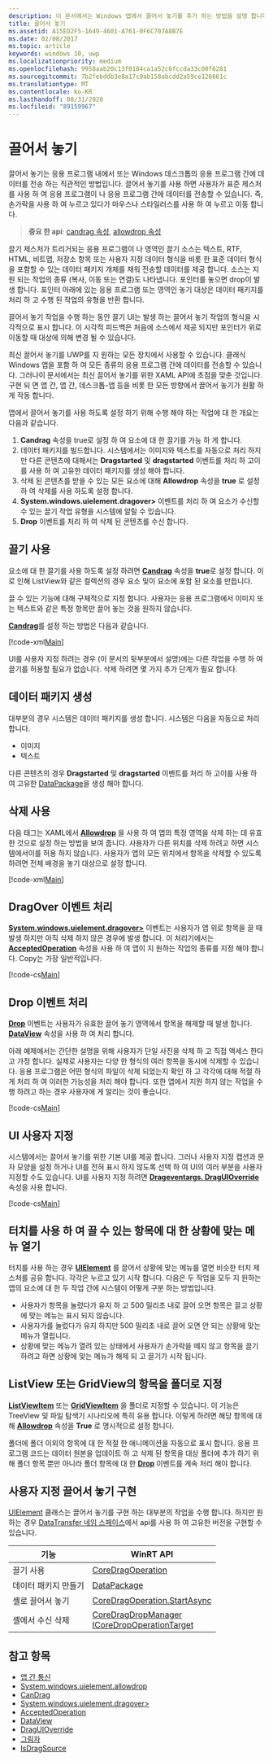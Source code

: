 ```yaml
---
description: 이 문서에서는 Windows 앱에서 끌어서 놓기를 추가 하는 방법을 설명 합니다.
title: 끌어서 놓기
ms.assetid: A15ED2F5-1649-4601-A761-0F6C707A8B7E
ms.date: 02/08/2017
ms.topic: article
keywords: windows 10, uwp
ms.localizationpriority: medium
ms.openlocfilehash: 9958aab20c13f0104ca1a52c6fccda33c00f6281
ms.sourcegitcommit: 7b2febddb3e8a17c9ab158abcdd2a59ce126661c
ms.translationtype: MT
ms.contentlocale: ko-KR
ms.lasthandoff: 08/31/2020
ms.locfileid: "89159967"
---
```

# <a name="drag-and-drop"></a>끌어서 놓기

끌어서 놓기는 응용 프로그램 내에서 또는 Windows 데스크톱의 응용 프로그램 간에 데이터를 전송 하는 직관적인 방법입니다. 끌어서 놓기를 사용 하면 사용자가 표준 제스처를 사용 하 여 응용 프로그램이 나 응용 프로그램 간에 데이터를 전송할 수 있습니다. 즉, 손가락을 사용 하 여 누르고 있다가 마우스나 스타일러스를 사용 하 여 누르고 이동 합니다.

> **중요 한 api**: [candrag 속성](/uwp/api/windows.ui.xaml.uielement.candrag), [allowdrop 속성](/uwp/api/windows.ui.xaml.uielement.allowdrop) 

끌기 제스처가 트리거되는 응용 프로그램이 나 영역인 끌기 소스는 텍스트, RTF, HTML, 비트맵, 저장소 항목 또는 사용자 지정 데이터 형식을 비롯 한 표준 데이터 형식을 포함할 수 있는 데이터 패키지 개체를 채워 전송할 데이터를 제공 합니다. 소스는 지원 되는 작업의 종류 (복사, 이동 또는 연결)도 나타냅니다. 포인터를 놓으면 drop이 발생 합니다. 포인터 아래에 있는 응용 프로그램 또는 영역인 놓기 대상은 데이터 패키지를 처리 하 고 수행 된 작업의 유형을 반환 합니다.

끌어서 놓기 작업을 수행 하는 동안 끌기 UI는 발생 하는 끌어서 놓기 작업의 형식을 시각적으로 표시 합니다. 이 시각적 피드백은 처음에 소스에서 제공 되지만 포인터가 위로 이동할 때 대상에 의해 변경 될 수 있습니다.

최신 끌어서 놓기를 UWP를 지 원하는 모든 장치에서 사용할 수 있습니다. 클래식 Windows 앱을 포함 하 여 모든 종류의 응용 프로그램 간에 데이터를 전송할 수 있습니다. 그러나이 문서에서는 최신 끌어서 놓기를 위한 XAML API에 초점을 맞춘 것입니다. 구현 되 면 앱 간, 앱 간, 데스크톱-앱 등을 비롯 한 모든 방향에서 끌어서 놓기가 원활 하 게 작동 합니다.

앱에서 끌어서 놓기를 사용 하도록 설정 하기 위해 수행 해야 하는 작업에 대 한 개요는 다음과 같습니다.

1. **Candrag** 속성을 true로 설정 하 여 요소에 대 한 끌기를 가능 하 게 합니다.  
2. 데이터 패키지를 빌드합니다. 시스템에서는 이미지와 텍스트를 자동으로 처리 하지만 다른 콘텐츠에 대해서는 **Dragstarted** 및 **dragstarted** 이벤트를 처리 하 고이를 사용 하 여 고유한 데이터 패키지를 생성 해야 합니다. 
3. 삭제 된 콘텐츠를 받을 수 있는 모든 요소에 대해 **Allowdrop** 속성을 **true** 로 설정 하 여 삭제를 사용 하도록 설정 합니다. 
4. **System.windows.uielement.dragover>** 이벤트를 처리 하 여 요소가 수신할 수 있는 끌기 작업 유형을 시스템에 알릴 수 있습니다. 
5. **Drop** 이벤트를 처리 하 여 삭제 된 콘텐츠를 수신 합니다. 



## <a name="enable-dragging"></a>끌기 사용

요소에 대 한 끌기를 사용 하도록 설정 하려면 [**Candrag**](/uwp/api/windows.ui.xaml.uielement.candrag) 속성을 **true**로 설정 합니다. 이로 인해 ListView와 같은 컬렉션의 경우 요소 및이 요소에 포함 된 요소를 만듭니다.

끌 수 있는 기능에 대해 구체적으로 지정 합니다. 사용자는 응용 프로그램에서 이미지 또는 텍스트와 같은 특정 항목만 끌어 놓는 것을 원하지 않습니다. 

[**Candrag**](/uwp/api/windows.ui.xaml.uielement.candrag)를 설정 하는 방법은 다음과 같습니다.

[!code-xml[Main](./code/drag_drop/cs/MainPage.xaml#SnippetDragArea)]

UI를 사용자 지정 하려는 경우 (이 문서의 뒷부분에서 설명)에는 다른 작업을 수행 하 여 끌기를 허용할 필요가 없습니다. 삭제 하려면 몇 가지 추가 단계가 필요 합니다.

## <a name="construct-a-data-package"></a>데이터 패키지 생성 

대부분의 경우 시스템은 데이터 패키지를 생성 합니다. 시스템은 다음을 자동으로 처리 합니다.
* 이미지
* 텍스트 

다른 콘텐츠의 경우 **Dragstarted** 및 **dragstarted** 이벤트를 처리 하 고이를 사용 하 여 고유한 [DataPackage](/uwp/api/windows.applicationmodel.datatransfer.datapackage)을 생성 해야 합니다.

## <a name="enable-dropping"></a>삭제 사용

다음 태그는 XAML에서 [**Allowdrop**](/uwp/api/windows.ui.xaml.uielement.allowdrop) 을 사용 하 여 앱의 특정 영역을 삭제 하는 데 유효한 것으로 설정 하는 방법을 보여 줍니다. 사용자가 다른 위치를 삭제 하려고 하면 시스템에서이를 허용 하지 않습니다. 사용자가 앱의 모든 위치에서 항목을 삭제할 수 있도록 하려면 전체 배경을 놓기 대상으로 설정 합니다.

[!code-xml[Main](./code/drag_drop/cs/MainPage.xaml#SnippetDropArea)]


## <a name="handle-the-dragover-event"></a>DragOver 이벤트 처리

[**System.windows.uielement.dragover>**](/uwp/api/windows.ui.xaml.uielement.dragover) 이벤트는 사용자가 앱 위로 항목을 끌 때 발생 하지만 아직 삭제 하지 않은 경우에 발생 합니다. 이 처리기에서는 [**AcceptedOperation**](/uwp/api/windows.ui.xaml.drageventargs.acceptedoperation) 속성을 사용 하 여 앱이 지 원하는 작업의 종류를 지정 해야 합니다. Copy는 가장 일반적입니다.

[!code-cs[Main](./code/drag_drop/cs/MainPage.xaml.cs#SnippetGrid_DragOver)]

## <a name="process-the-drop-event"></a>Drop 이벤트 처리

[**Drop**](/uwp/api/windows.ui.xaml.uielement.drop) 이벤트는 사용자가 유효한 끌어 놓기 영역에서 항목을 해제할 때 발생 합니다. [**DataView**](/uwp/api/windows.ui.xaml.drageventargs.dataview) 속성을 사용 하 여 처리 합니다.

아래 예제에서는 간단한 설명을 위해 사용자가 단일 사진을 삭제 하 고 직접 액세스 한다고 가정 합니다. 실제로 사용자는 다양 한 형식의 여러 항목을 동시에 삭제할 수 있습니다. 응용 프로그램은 어떤 형식의 파일이 삭제 되었는지 확인 하 고 각각에 대해 적절 하 게 처리 하 여 이러한 가능성을 처리 해야 합니다. 또한 앱에서 지원 하지 않는 작업을 수행 하려고 하는 경우 사용자에 게 알리는 것이 좋습니다.

[!code-cs[Main](./code/drag_drop/cs/MainPage.xaml.cs#SnippetGrid_Drop)]

## <a name="customize-the-ui"></a>UI 사용자 지정

시스템에서는 끌어서 놓기를 위한 기본 UI를 제공 합니다. 그러나 사용자 지정 캡션과 문자 모양을 설정 하거나 UI를 전혀 표시 하지 않도록 선택 하 여 UI의 여러 부분을 사용자 지정할 수도 있습니다. UI를 사용자 지정 하려면 [**Drageventargs. DragUIOverride**](/uwp/api/windows.ui.xaml.drageventargs.draguioverride) 속성을 사용 합니다.

[!code-cs[Main](./code/drag_drop/cs/MainPage.xaml.cs#SnippetGrid_DragOverCustom)]

## <a name="open-a-context-menu-on-an-item-you-can-drag-with-touch"></a>터치를 사용 하 여 끌 수 있는 항목에 대 한 상황에 맞는 메뉴 열기

터치를 사용 하는 경우 [**UIElement**](/uwp/api/Windows.UI.Xaml.UIElement) 를 끌어서 상황에 맞는 메뉴를 열면 비슷한 터치 제스처를 공유 합니다. 각각은 누르고 있기 시작 합니다. 다음은 두 작업을 모두 지 원하는 앱의 요소에 대 한 두 작업 간에 시스템이 어떻게 구분 하는 방법입니다. 

* 사용자가 항목을 눌렀다가 유지 하 고 500 밀리초 내로 끌어 오면 항목은 끌고 상황에 맞는 메뉴는 표시 되지 않습니다. 
* 사용자가를 눌렀다가 유지 하지만 500 밀리초 내로 끌어 오면 안 되는 상황에 맞는 메뉴가 열립니다. 
* 상황에 맞는 메뉴가 열려 있는 상태에서 사용자가 손가락을 떼지 않고 항목을 끌기 하려고 하면 상황에 맞는 메뉴가 해제 되 고 끌기가 시작 됩니다.

## <a name="designate-an-item-in-a-listview-or-gridview-as-a-folder"></a>ListView 또는 GridView의 항목을 폴더로 지정

[**ListViewItem**](/uwp/api/Windows.UI.Xaml.Controls.ListViewItem) 또는 [**GridViewItem**](/uwp/api/Windows.UI.Xaml.Controls.GridViewItem) 을 폴더로 지정할 수 있습니다. 이 기능은 TreeView 및 파일 탐색기 시나리오에 특히 유용 합니다. 이렇게 하려면 해당 항목에 대해 [**Allowdrop**](/uwp/api/windows.ui.xaml.uielement.allowdrop) 속성을 **True** 로 명시적으로 설정 합니다. 

폴더에 폴더 이외의 항목에 대 한 적절 한 애니메이션을 자동으로 표시 합니다. 응용 프로그램 코드는 데이터 원본을 업데이트 하 고 삭제 된 항목을 대상 폴더에 추가 하기 위해 폴더 항목 뿐만 아니라 폴더 항목에 대 한 [**Drop**](/uwp/api/windows.ui.xaml.uielement.drop) 이벤트를 계속 처리 해야 합니다.

## <a name="implementing-custom-drag-and-drop"></a>사용자 지정 끌어서 놓기 구현

[UIElement](/uwp/api/windows.ui.xaml.uielement) 클래스는 끌어서 놓기를 구현 하는 대부분의 작업을 수행 합니다. 하지만 원하는 경우 [DataTransfer 네임 스페이스](/uwp/api/windows.applicationmodel.datatransfer.dragdrop.core)에서 api를 사용 하 여 고유한 버전을 구현할 수 있습니다.

| 기능 | WinRT API |
| --- | --- |
|  끌기 사용 | [CoreDragOperation](/uwp/api/windows.applicationmodel.datatransfer.dragdrop.core.coredragoperation)  |
|  데이터 패키지 만들기 | [DataPackage](/uwp/api/windows.applicationmodel.datatransfer.datapackage)  |
| 셸로 끌어서 놓기  | [CoreDragOperation.StartAsync](/uwp/api/windows.applicationmodel.datatransfer.dragdrop.core.coredragoperation)  |
| 셸에서 수신 삭제  | [CoreDragDropManager](/uwp/api/windows.applicationmodel.datatransfer.dragdrop.core.coredragdropmanager)<br/>[ICoreDropOperationTarget](/uwp/api/windows.applicationmodel.datatransfer.dragdrop.core.icoredropoperationtarget)    |



## <a name="see-also"></a>참고 항목

* [앱 간 통신](index.md)
* [System.windows.uielement.allowdrop](/uwp/api/windows.ui.xaml.uielement.allowdrop)
* [CanDrag](/uwp/api/windows.ui.xaml.uielement.candrag)
* [System.windows.uielement.dragover>](/uwp/api/windows.ui.xaml.uielement.dragover)
* [AcceptedOperation](/uwp/api/windows.ui.xaml.drageventargs.acceptedoperation)
* [DataView](/uwp/api/windows.ui.xaml.drageventargs.dataview)
* [DragUIOverride](/uwp/api/windows.ui.xaml.drageventargs.draguioverride)
* [그림자](/uwp/api/windows.ui.xaml.uielement.drop)
* [IsDragSource](/uwp/api/windows.ui.xaml.controls.listviewbase.isdragsource)
